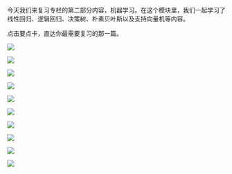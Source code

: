 今天我们来复习专栏的第二部分内容，机器学习。在这个模块里，我们一起学习了线性回归、逻辑回归、决策树、朴素贝叶斯以及支持向量机等内容。

点击要点卡，直达你最需要复习的那一篇。

[![](https://static001.geekbang.org/resource/image/48/4c/4877cc0a3c4a5690364a24a35862324c.jpg?wh=1110*1032)](https://time.geekbang.org/column/article/1669)

[![](https://static001.geekbang.org/resource/image/c2/3d/c213a86d22def0da9a92fe3092605f3d.jpg?wh=1110*1122)](https://time.geekbang.org/column/article/1865)

[![](https://static001.geekbang.org/resource/image/1d/ab/1d23a0935e1e853e21a0d6a0dab9e4ab.jpg?wh=1110*1032)](https://time.geekbang.org/column/article/1866)

[![](https://static001.geekbang.org/resource/image/d8/aa/d81794d22373b75dd79da8655adacdaa.jpg?wh=1110*1032)](https://time.geekbang.org/column/article/1867)

[![](https://static001.geekbang.org/resource/image/1e/d9/1e291ba6ca4b799c186f5faf0d084dd9.jpg?wh=1110*1072)](https://time.geekbang.org/column/article/2008)

[![](https://static001.geekbang.org/resource/image/e0/52/e0dccef2f1529f49b9c981ec2a3d4352.jpg?wh=1110*1072)](https://time.geekbang.org/column/article/2028)

[![](https://static001.geekbang.org/resource/image/f9/06/f9cb9acf82ea46e7c07df95c18602a06.jpg?wh=1110*1202)](https://time.geekbang.org/column/article/2030)

[![](https://static001.geekbang.org/resource/image/be/6f/be9208083ca3c520e1c530efd3b4dd6f.jpg?wh=1110*1122)](https://time.geekbang.org/column/article/2196)

[![](https://static001.geekbang.org/resource/image/66/23/669d6a62837e1d733668767e254f3923.jpg?wh=1110*1122)](https://time.geekbang.org/column/article/2197)

[![](https://static001.geekbang.org/resource/image/3b/a4/3b20b7273943ac7dd29602f4d02b18a4.jpg?wh=1142*1060)](https://time.geekbang.org/column/article/2113)